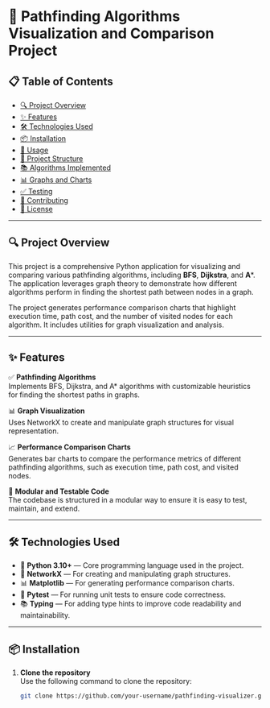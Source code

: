 # 🚀 Pathfinding Algorithms Visualization and Comparison Project

## 📋 Table of Contents
- [🔍 Project Overview](#-project-overview)
- [✨ Features](#-features)
- [🛠️ Technologies Used](#️-technologies-used)
- [📦 Installation](#-installation)
- [🚀 Usage](#-usage)
- [📂 Project Structure](#-project-structure)
- [📚 Algorithms Implemented](#-algorithms-implemented)
- [📊 Graphs and Charts](#-graphs-and-charts)
- [✅ Testing](#-testing)
- [🤝 Contributing](#-contributing)
- [📄 License](#-license)

---

## 🔍 Project Overview
This project is a comprehensive Python application for visualizing and comparing various pathfinding algorithms, including **BFS**, **Dijkstra**, and **A***. The application leverages graph theory to demonstrate how different algorithms perform in finding the shortest path between nodes in a graph.

The project generates performance comparison charts that highlight execution time, path cost, and the number of visited nodes for each algorithm. It includes utilities for graph visualization and analysis.

---

## ✨ Features
✅ **Pathfinding Algorithms**  
Implements BFS, Dijkstra, and A* algorithms with customizable heuristics for finding the shortest paths in graphs.

📊 **Graph Visualization**  
Uses NetworkX to create and manipulate graph structures for visual representation.

📈 **Performance Comparison Charts**  
Generates bar charts to compare the performance metrics of different pathfinding algorithms, such as execution time, path cost, and visited nodes.

🧪 **Modular and Testable Code**  
The codebase is structured in a modular way to ensure it is easy to test, maintain, and extend.

---

## 🛠️ Technologies Used
- 🐍 **Python 3.10+** — Core programming language used in the project.
- 🧩 **NetworkX** — For creating and manipulating graph structures.
- 📊 **Matplotlib** — For generating performance comparison charts.
- 🧪 **Pytest** — For running unit tests to ensure code correctness.
- 📚 **Typing** — For adding type hints to improve code readability and maintainability.

---

## 📦 Installation
1. **Clone the repository**  
   Use the following command to clone the repository:
   ```bash
   git clone https://github.com/your-username/pathfinding-visualizer.git
